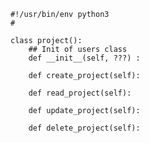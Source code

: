 
    #!/usr/bin/env python3
    #

    class project():
        ## Init of users class
        def __init__(self, ???) :

        def create_project(self):

        def read_project(self):

        def update_project(self):

        def delete_project(self):